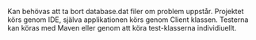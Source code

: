 Kan behövas att ta bort database.dat filer om problem uppstår. Projektet körs genom IDE, själva applikationen körs genom Client klassen. Testerna kan köras med Maven eller genom att köra test-klasserna individiuellt. 
